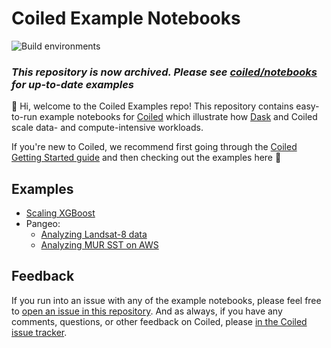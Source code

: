 # Coiled Example Notebooks

![Build environments](https://github.com/coiled/coiled-examples/workflows/Build%20environments/badge.svg)

### *This repository is now archived. Please see [coiled/notebooks](https://github.com/coiled/notebooks) for up-to-date examples*

👋 Hi, welcome to the Coiled Examples repo! This repository contains easy-to-run example notebooks for [Coiled](https://coiled.io/) which illustrate how [Dask](https://dask.org/) and Coiled scale data- and compute-intensive workloads.

If you're new to Coiled, we recommend first going through the [Coiled Getting Started guide](https://docs.coiled.io/getting_started.html) and then checking out the examples here 🚀


## Examples

- [Scaling XGBoost](scaling-xgboost/scaling-xgboost.ipynb)
- Pangeo:
    - [Analyzing Landsat-8 data](pangeo/landsat8.ipynb)
    - [Analyzing MUR SST on AWS](pangeo/murs_sst.ipynb)


## Feedback

If you run into an issue with any of the example notebooks, please feel free to [open an issue in this repository](https://github.com/coiled/coiled-examples/issues/new). And as always, if you have any comments, questions, or other feedback on Coiled, please [in the Coiled issue tracker](https://github.com/coiled/coiled-issues/issues/new).
